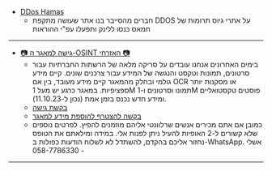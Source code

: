 - [DDos Hamas](<https://fuck-hamas.com/>)
  - חברים מהסייבר בנו אתר שעושה מתקפת DDOS על אתרי גיוס תרומות של חמאס כנסו ללינק ותפעלו עפ"י ההוראות

---

- [📷 גישה למאגר ה-OSINT האזרחי 📷](#)
  - בימים האחרונים אנחנו עובדים על סריקה מלאה של הרשתות החברתיות עבור סרטונים, תמונות וטקסט והנגשה של המידע עבור צרכנים שונים. קיים מידע גולמי ובחלק מהמאגר קיים מידע מעובד, בין אם OCR או מסקנות יותר ספציפיות. במאגר כרגע יש מעל 1M תמונו וסרטונים ו-1M פוסטים טקסטואליים ומידע חדש נכנס בזמן אמת (נכון ל-11.10.23).
  - [בקשת גישה](<https://forms.gle/bD8HnL5zPQ5xxWPY7>)
  - [בקשה להצטרף להוספת מידע למאגר](<https://forms.gle/kW9SasRGpavT3zt37>)
  - כמובן אם אתם מכירים אנשים שרלוונטי אליהם מוזמנים להפיץ. לפרטים נוספים שלא קשורים ל-2 האופיות להעיל ניתן לפנות אלי. במידה ומילאתם את הטופס נחזור אליכם בהקדם, להשתדל לא לשלוח הודעות כפולות ב-WhatsApp. אשלי - 058-7786330

---
